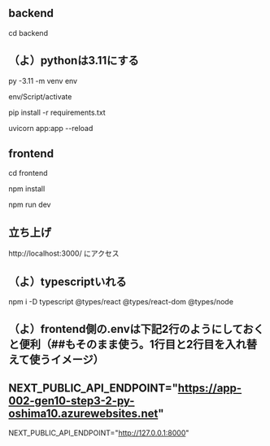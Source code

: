 ## backend
cd backend

## （よ）pythonは3.11にする
py -3.11 -m venv env

env/Script/activate

pip install -r requirements.txt

uvicorn app:app --reload

## frontend

cd frontend

npm install

npm run dev

## 立ち上げ
http://localhost:3000/ にアクセス


## （よ）typescriptいれる
npm i -D typescript @types/react @types/react-dom @types/node



## （よ）frontend側の.envは下記2行のようにしておくと便利（##もそのまま使う。1行目と2行目を入れ替えて使うイメージ）
## NEXT_PUBLIC_API_ENDPOINT="https://app-002-gen10-step3-2-py-oshima10.azurewebsites.net"
NEXT_PUBLIC_API_ENDPOINT="http://127.0.0.1:8000"

